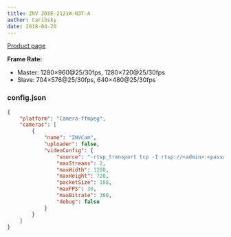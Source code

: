```yaml
---
title: ZNV ZDIE-2121W-N3T-A
author: Caribsky
date: 2018-04-20
---
```

[Product page](http://www.znv.com/product/detail.aspx?id=100000569652783&nodecode=101002001010)

**Frame Rate:**
* Master: 1280×960@25/30fps, 1280×720@25/30fps
* Slave: 704×576@25/30fps, 640×480@25/30fps

### config.json

```json
{
    "platform": "Camera-ffmpeg",
    "cameras": [
        {
            "name": "ZNVCam",
            "uploader": false,
            "videoConfig": {
                "source": "-rtsp_transport tcp -I rtsp://<admin>:<password>@192.168.0.254:554/ch0_0.h264",
                "maxStreams": 2,
                "maxWidth": 1280,
                "maxHeight": 720,
                "packetSize": 188,
                "maxFPS": 30,
                "maxBitrate": 300,
                "debug": false
            }
        }
    ]
}
```
